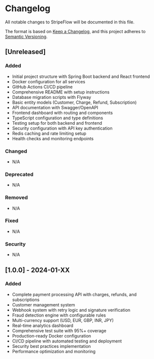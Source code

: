 # Changelog

All notable changes to StripeFlow will be documented in this file.

The format is based on [Keep a Changelog](https://keepachangelog.com/en/1.0.0/),
and this project adheres to [Semantic Versioning](https://semver.org/spec/v2.0.0.html).

## [Unreleased]

### Added
- Initial project structure with Spring Boot backend and React frontend
- Docker configuration for all services
- GitHub Actions CI/CD pipeline
- Comprehensive README with setup instructions
- Database migration scripts with Flyway
- Basic entity models (Customer, Charge, Refund, Subscription)
- API documentation with Swagger/OpenAPI
- Frontend dashboard with routing and components
- TypeScript configuration and type definitions
- Testing setup for both backend and frontend
- Security configuration with API key authentication
- Redis caching and rate limiting setup
- Health checks and monitoring endpoints

### Changed
- N/A

### Deprecated
- N/A

### Removed
- N/A

### Fixed
- N/A

### Security
- N/A

## [1.0.0] - 2024-01-XX

### Added
- Complete payment processing API with charges, refunds, and subscriptions
- Customer management system
- Webhook system with retry logic and signature verification
- Fraud detection engine with configurable rules
- Multi-currency support (USD, EUR, GBP, INR, JPY)
- Real-time analytics dashboard
- Comprehensive test suite with 95%+ coverage
- Production-ready Docker configuration
- CI/CD pipeline with automated testing and deployment
- Security best practices implementation
- Performance optimization and monitoring




